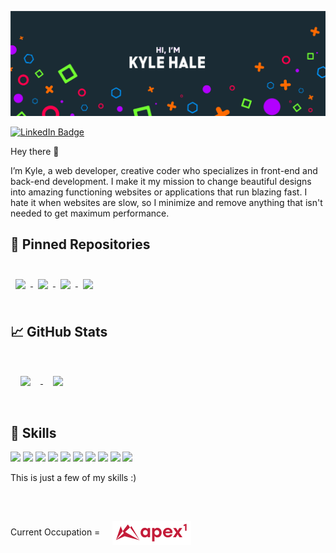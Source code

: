 ![Braydon's GitHub Banner](./assets/GitHubHeader.png)

[![LinkedIn Badge](https://img.shields.io/badge/LinkedIn-Profile-informational?style=flat&logo=linkedin&logoColor=white&color=0D76A8)](https://www.linkedin.com/in/kyle--hale/)

Hey there 👋

I’m Kyle, a web developer, creative coder who specializes in front-end and back-end development. I make it my mission to change beautiful designs into amazing functioning websites or applications that run blazing fast. I hate it when websites are slow, so I minimize and remove anything that isn't needed to get maximum performance.

## 📌 Pinned Repositories

<br>

<a href="https://github.com/KaiH-0/CinnamonBot">
  <img align="center" style="margin:0.5rem" src="https://github-readme-stats.vercel.app/api/pin/?username=kaih-0&repo=cinnamonbot&title_color=ffffff&text_color=c9cacc&icon_color=4AB197&bg_color=1A2B34" />
</a>

<a href="https://github.com/KaiH-0/GrilledOS">
  <img align="center" style="margin:0.5rem" src="https://github-readme-stats.vercel.app/api/pin/?username=kaih-0&repo=GrilledOS&title_color=ffffff&text_color=c9cacc&icon_color=4AB197&bg_color=1A2B34" />
</a>

<a href="https://github.com/KaiH-0/KaisEngine">
  <img align="center" style="margin:0.5rem" src="https://github-readme-stats.vercel.app/api/pin/?username=kaih-0&repo=kaisengine&title_color=fff&text_color=c9cacc&icon_color=4AB197&bg_color=1A2B34" />
</a>

<a href="https://github.com/KaiH-0/UnityMultiplayerFPS">
  <img align="center" style="margin:0.5rem" src="https://github-readme-stats.vercel.app/api/pin/?username=kaih-0&repo=UnityMultiplayerFPS&title_color=ffffff&text_color=c9cacc&icon_color=4AB197&bg_color=1A2B34" />
</a>

<br>
<br>

## &#x1f4c8; GitHub Stats

<br>
<a href="#">
  <img align="center" style="margin:1rem" src="https://github-readme-stats.vercel.app/api?username=kaih-0&show_icons=true&line_height=27&count_private=true&title_color=ffffff&text_color=c9cacc&icon_color=4AB097&bg_color=1A2B34" />
</a>
<a href="#">
  <img align="center" style="margin:1rem" src="https://github-readme-stats.vercel.app/api/top-langs/?username=kaih-0&hide=html,css&layout=compact&title_color=ffffff&text_color=c9cacc&icon_color=4AB197&bg_color=1A2B34" />
</a>
<br>
<br>

## 💼 Skills

![](https://img.shields.io/badge/Code-HTML-informational?style=flat&logo=HTML&logoColor=white&color=4AB197)
![](https://img.shields.io/badge/Code-CSS-informational?style=flat&logo=CSS&logoColor=white&color=4AB197)
![](https://img.shields.io/badge/Code-PHP-informational?style=flat&logo=PHP&logoColor=white&color=4AB197)
![](https://img.shields.io/badge/Code-JavaScript-informational?style=flat&logo=JavaScript&logoColor=white&color=4AB197)
![](https://img.shields.io/badge/Code-TypeScript-informational?style=flat&logo=TypeScript&logoColor=white&color=4AB197)
![](https://img.shields.io/badge/Code-Java-informational?style=flat&logo=Java&logoColor=white&color=4AB197)
![](https://img.shields.io/badge/Code-CSharp-informational?style=flat&logo=c-sharp&logoColor=white&color=4AB197)
![](https://img.shields.io/badge/Code-.NET-informational?style=flat&logo=.net&logoColor=white&color=4AB197)
![](https://img.shields.io/badge/Code-MongoDB-informational?style=flat&logo=MongoDB&logoColor=white&color=4AB197)
![](https://img.shields.io/badge/Code-MySQL-informational?style=flat&logo=MySQL&logoColor=white&color=4AB197)

This is just a few of my skills :)

<br>

Current Occupation = 
<img align="center" style="margin:1rem" src="./assets/Apex1LogoRed.png" width="25%" />
